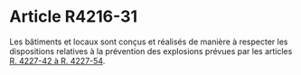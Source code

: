 # Article R4216-31

  
Les bâtiments et locaux sont conçus et réalisés de manière à respecter les dispositions relatives à la prévention des explosions prévues par les articles [R. 4227-42 à R. 4227-54][1].

 [1]: /affichCodeArticle.do?cidTexte=LEGITEXT000006072050&idArticle=LEGIARTI000018489165&dateTexte=&categorieLien=cid